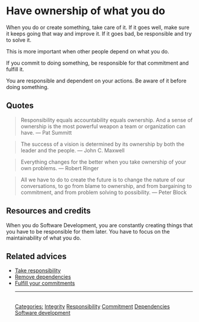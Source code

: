 # Have ownership of what you do

When you do or create something, take care of it. If it goes well, make sure it keeps going that way and improve it. If it goes bad, be responsible and try to solve it.

This is more important when other people depend on what you do.

If you commit to doing something, be responsible for that commitment and fulfill it.

You are responsible and dependent on your actions. Be aware of it before doing something.

## Quotes

> Responsibility equals accountability equals ownership. And a sense of ownership is the most powerful weapon a team or organization can have. ― Pat Summitt

> The success of a vision is determined by its ownership by both the leader and the people. ― John C. Maxwell

> Everything changes for the better when you take ownership of your own problems. ― Robert Ringer

> All we have to do to create the future is to change the nature of our conversations, to go from blame to ownership, and from bargaining to commitment, and from problem solving to possibility. ― Peter Block

## Resources and credits

When you do Software Development, you are constantly creating things that you have to be responsible for them later. You have to focus on the maintainability of what you do.

## Related advices

- [Take responsibility](../Take%20responsibility/index.md) 
- [Remove dependencies](../Remove%20dependencies/index.md)
- [Fulfill your commitments](../Fulfill%20your%20commitments/index.md)<hr/><br/>[Categories:](../Categories/index.md) [Integrity](../Categories/Integrity.md) [Responsibility](../Categories/Responsibility.md) [Commitment](../Categories/Commitment.md) [Dependencies](../Categories/Dependencies.md) [Software development](../Categories/Software%20development.md)